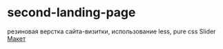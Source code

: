 # second-landing-page
резиновая верстка сайта-визитки, использование less, pure css Slider
[Макет](https://github.com/antonkapustin/second-landing-page/raw/main/assets/photo1629750921.jpeg)
